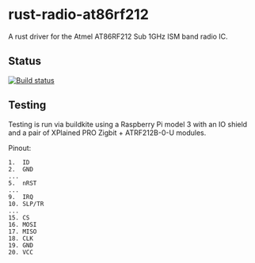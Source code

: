 # rust-radio-at86rf212

A rust driver for the Atmel AT86RF212 Sub 1GHz ISM band radio IC.

## Status

[![Build status](https://badge.buildkite.com/ce94e220efbf89b7d77f787703dceff6147dbcbaeb1ead0272.svg)](https://buildkite.com/ryankurte/rust-radio-at86rf212)


## Testing

Testing is run via buildkite using a Raspberry Pi model 3 with an IO shield and a pair of XPlained PRO Zigbit + ATRF212B-0-U modules.

Pinout:
```
1.  ID
2.  GND
...
5.  nRST
...
9.  IRQ
10. SLP/TR
...
15. CS
16. MOSI
17. MISO
18. CLK
19. GND
20. VCC
```

